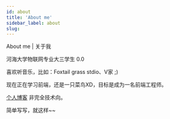 ```yaml
---
id: about
title: 'About me'
sidebar_label: about
slug: 
---
```

About me | 关于我

河海大学物联网专业大三学生 0.0

喜欢听音乐，比如：Foxtail grass stdio、V家 ;)

现在正在学习前端，还是一只菜鸟XD，目标是成为一名前端工程师。

[个人博客](https://plusmultiply0.github.io/) 非完全技术向。

简单写写，就这样~~